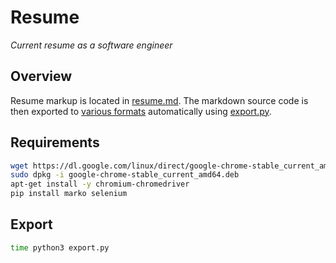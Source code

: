 # Resume

_Current resume as a software engineer_

## Overview

Resume markup is located in [resume.md](resume.md). The markdown source code is then exported to [various formats](export/) automatically using [export.py](export.py).

## Requirements

```bash
wget https://dl.google.com/linux/direct/google-chrome-stable_current_amd64.deb
sudo dpkg -i google-chrome-stable_current_amd64.deb
apt-get install -y chromium-chromedriver
pip install marko selenium
```

## Export

```bash
time python3 export.py
```
